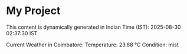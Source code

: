 # My Project

This content is dynamically generated in Indian Time (IST): 2025-08-30 02:37:30 IST


Current Weather in Coimbatore:
Temperature: 23.88 °C
Condition: mist
